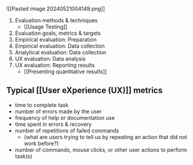 ![[Pasted image 20240521004149.png]]
1. Evaluation methods & techniques
	 - [[Usage Testing]]
2. Evaluation goals, metrics & targets
3. Empirical evaluation: Preparation
4. Empirical evaluation: Data collection
5. Analytical evaluation: Data collection
6. UX evaluation: Data analysis
7. UX evaluation: Reporting results
	- [[Presenting quantitative results]]
## Typical [[User eXperience (UX)]] metrics
- time to complete task
- number of errors made by the user
- frequency of help or documentation use
- time spent in errors & recovery
- number of repetitions of failed commands 
	- (what are users trying to tell us by repeating an action that did not work before?)
- number of commands, mouse clicks, or other user actions to perform task(s)